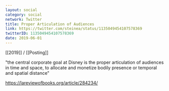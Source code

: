 ```yaml
---
layout: social
category: social
network: Twitter
title: Proper Articulation of Audiences
link: https://twitter.com/steinea/status/1135049454107578369
twitterID: 1135049454107578369
date: 2019-06-01
---
```


[[2019]] / [[Posting]]

"the central corporate goal at Disney is the proper articulation of audiences in time and space, to allocate and monetize bodily presence or temporal and spatial distance"

<https://lareviewofbooks.org/article/284234/>
